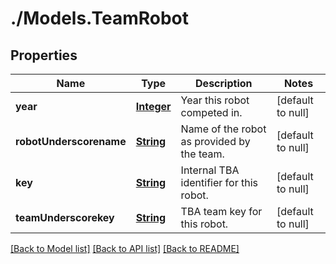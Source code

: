 # ./Models.TeamRobot
## Properties

Name | Type | Description | Notes
------------ | ------------- | ------------- | -------------
**year** | [**Integer**](integer.md) | Year this robot competed in. | [default to null]
**robotUnderscorename** | [**String**](string.md) | Name of the robot as provided by the team. | [default to null]
**key** | [**String**](string.md) | Internal TBA identifier for this robot. | [default to null]
**teamUnderscorekey** | [**String**](string.md) | TBA team key for this robot. | [default to null]

[[Back to Model list]](../README.md#documentation-for-models) [[Back to API list]](../README.md#documentation-for-api-endpoints) [[Back to README]](../README.md)

